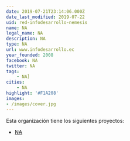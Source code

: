 ```yaml
---
date: 2019-07-21T23:14:06.000Z
date_last_modified: 2019-07-22
uid: red-infodesarrollo-nemesis
name: NA
legal_name: NA
description: NA
type: NA
url: www.infodesarrollo.ec
year_founded: 2008
facebook: NA
twitter: NA
tags:
    - NA]
cities: 
    - NA
highlight: '#F1A208'
images:
- /images/cover.jpg
---
```


Esta organización tiene los siguientes proyectos:

- [NA](/i/intercambio-de-confianza.html)
